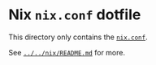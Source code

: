 # Nix `nix.conf` dotfile

This directory only contains the [`nix.conf`](nix.conf).

See [`../../nix/README.md`](../../nix/README.md) for more.
